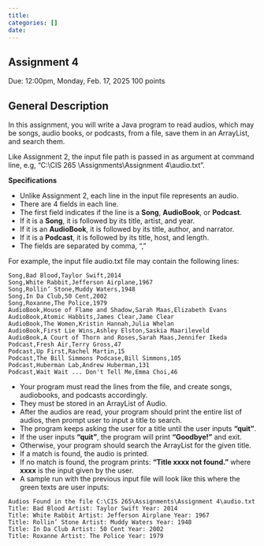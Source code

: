 ```yaml
---
title:
categories: []
date:
---
```



## Assignment 4

Due: 12:00pm, Monday, Feb. 17, 2025
100 points

## General Description

In this assignment, you will write a Java program to read audios, which may be songs, audio
books, or podcasts, from a file, save them in an ArrayList, and search them.

Like Assignment 2, the input file path is passed in as argument at command line, e.g, “C:\CIS 265
\Assignments\Assignment 4\audio.txt”. 

**Specifications**

* Unlike Assignment 2, each line in the input file represents an audio. 
* There are 4 fields in each line. 
* The first field indicates if the line is a **Song**, **AudioBook**, or **Podcast**. 
*  If it is a **Song**, it is followed by its title, artist, and year. 
* If it is an **AudioBook**, it is followed by its title, author, and narrator. 
* If it is a **Podcast**, it is followed by its title, host, and length.
* The fields are separated by comma, “,”

For example, the input file audio.txt file may contain the following lines:

````
Song,Bad Blood,Taylor Swift,2014
Song,White Rabbit,Jefferson Airplane,1967
Song,Rollin’ Stone,Muddy Waters,1948
Song,In Da Club,50 Cent,2002
Song,Roxanne,The Police,1979
AudioBook,House of Flame and Shadow,Sarah Maas,Elizabeth Evans
AudioBook,Atomic Habbits,James Clear,Jame Clear
AudioBook,The Women,Kristin Hannah,Julia Whelan
AudioBook,First Lie Wins,Ashley Elston,Saskia Maarileveld
AudioBook,A Court of Thorn and Roses,Sarah Maas,Jennifer Ikeda
Podcast,Fresh Air,Terry Gross,47
Podcast,Up First,Rachel Martin,15
Podcast,The Bill Simmons Podcase,Bill Simmons,105
Podcast,Huberman Lab,Andrew Huberman,131
Podcast,Wait Wait ... Don't Tell Me,Emma Choi,46
````

* Your program must read the lines from the file, and create songs, audiobooks, and podcasts
accordingly. 
* They must be stored in an ArrayList of Audio.
* After the audios are read, your program should print the entire list of audios, then prompt user to
input a title to search.
* The program keeps asking the user for a title until the user inputs **“quit”**. 
* If the user inputs **“quit”**, the program will print  **“Goodbye!”** and exit. 
* Otherwise, your program should search the ArrayList for the given title. 
* If a match is found, the audio is printed. 
* If no match is found, the program prints: **“Title xxxx not found.”** where **xxxx** is the input given by the user.
* A sample run with the previous input file will look like this where the green texts are user inputs:

````
Audios Found in the file C:\CIS 265\Assignments\Assignment 4\audio.txt
Title: Bad Blood Artist: Taylor Swift Year: 2014
Title: White Rabbit Artist: Jefferson Airplane Year: 1967
Title: Rollin’ Stone Artist: Muddy Waters Year: 1948
Title: In Da Club Artist: 50 Cent Year: 2002
Title: Roxanne Artist: The Police Year: 1979
````